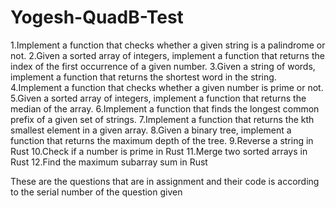 # Yogesh-QuadB-Test

1.Implement a function that checks whether a given string is a palindrome or not.
2.Given a sorted array of integers, implement a function that returns the index of the first occurrence of a given number.
3.Given a string of words, implement a function that returns the shortest word in the string.
4.Implement a function that checks whether a given number is prime or not.
5.Given a sorted array of integers, implement a function that returns the median of the array.
6.Implement a function that finds the longest common prefix of a given set of strings.
7.Implement a function that returns the kth smallest element in a given array.
8.Given a binary tree, implement a function that returns the maximum depth of the tree.
9.Reverse a string in Rust
10.Check if a number is prime in Rust
11.Merge two sorted arrays in Rust
12.Find the maximum subarray sum in Rust

These are the questions that are in assignment and their code is according to the serial number of the question given
